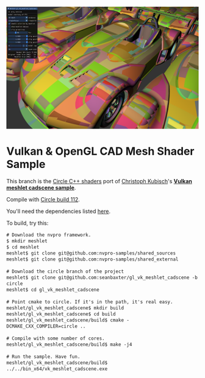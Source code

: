 ![image](meshlet1.png)

# Vulkan & OpenGL CAD Mesh Shader Sample

This branch is the [Circle C++ shaders](https://github.com/seanbaxter/shaders/blob/master/README.md) port of [Christoph Kubisch](https://twitter.com/pixeljetstream)'s **[Vulkan meshlet cadscene sample](https://github.com/nvpro-samples/gl_vk_meshlet_cadscene/)**.

Compile with [Circle build 112](https://www.circle-lang.org).

You'll need the dependencies listed [here](https://nvpro-samples.github.io/vk_mini_path_tracer/index.html#hello,vulkan!/settingupyourdevelopmentenvironment/installdependencies).

To build, try this:

```
# Download the nvpro framework.
$ mkdir meshlet
$ cd meshlet
meshlet$ git clone git@github.com:nvpro-samples/shared_sources
meshlet$ git clone git@github.com:nvpro-samples/shared_external

# Download the circle branch of the project
meshlet$ git clone git@github.com:seanbaxter/gl_vk_meshlet_cadscene -b circle
meshlet$ cd gl_vk_meshlet_cadscene

# Point cmake to circle. If it's in the path, it's real easy.
meshlet/gl_vk_meshlet_cadscene$ mkdir build
meshlet/gl_vk_meshlet_cadscene$ cd build
meshlet/gl_vk_meshlet_cadscene/build$ cmake -DCMAKE_CXX_COMPILER=circle ..

# Compile with some number of cores.
meshlet/gl_vk_meshlet_cadscene/build$ make -j4

# Run the sample. Have fun.
meshlet/gl_vk_meshlet_cadscene/build$ ../../bin_x64/vk_meshlet_cadscene.exe
```

